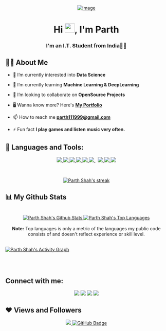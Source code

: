 <p align ="center">
<a href="https://ibb.co/9r9Pztf"><img src="https://i.ibb.co/TDf3M68/coder.png" alt="image" border="0"></a>
</p>
<h1 align="center">Hi <img src="https://raw.githubusercontent.com/MartinHeinz/MartinHeinz/master/wave.gif" width="30px">, I'm Parth</h1><a href="https://ibb.co/b6zTDH7"></a>
<h3 align="center">I'm an I.T. Student from India👨‍💻</h3>


## 🙋‍♂️ About Me


- 🔭 I’m currently interested into **Data Science**

- 🌱 I’m currently learning **Machine Learning & DeepLearning**

- 👯 I’m looking to collaborate on **OpenSource Projects**

- 🖥️ Wanna know more? Here's
  **[My Portfolio](https://main.dlc0ul4lwlitz.amplifyapp.com/)**

- 📫 How to reach me **parth111999@gmail.com**

- ⚡ Fun fact **I play games and listen music very often.**


## 🚀 Languages and Tools:


<p align="center"> 
     </a> 
     </a> 
    <a href="https://www.w3.org/html/" target="_blank"> <img src="https://img.icons8.com/color/48/000000/html-5.png"/> </a> 
    <a href="https://www.w3schools.com/css/" target="_blank"> <img src="https://img.icons8.com/color/48/000000/css3.png"/> </a> 
    <a href="https://getbootstrap.com" target="_blank"> <img src="https://img.icons8.com/color/48/000000/bootstrap.png"/> </a> 
    <a href="https://www.python.org" target="_blank"> <img src="https://img.icons8.com/color/48/000000/python.png"/>
    <a href="https://developer.mozilla.org/en-US/docs/Web/JavaScript" target="_blank"> <img src="https://img.icons8.com/color/48/000000/javascript.png"/> </a> 
     </a> 
    <a style="padding-right:8px;" href="https://www.mysql.com/" target="_blank"> <img src="https://img.icons8.com/fluent/50/000000/mysql-logo.png"/> </a>
     </a> 
    <a href="https://firebase.google.com/" target="_blank"> <img src="https://img.icons8.com/color/48/000000/firebase.png"/> </a> 
    </a>   
    <a href="https://git-scm.com/" target="_blank"> <img src="https://img.icons8.com/color/48/000000/git.png"/> 
    <a href="https://jupyter.org/" target="_blank"> <img src="https://img.icons8.com/fluency/48/000000/jupyter.png"/></a> 
    </a> 
     </a>
</p>

<br/>

<p align="center">
    <a href="https://github.com/parth111999/github-readme-stats">
        <img title="🔥 Get streak stats for your profile at git.io/streak-stats" alt="Parth Shah's streak" src="https://github-readme-streak-stats.herokuapp.com/?user=parth111999&theme=black-ice&hide_border=true&stroke=0000&background=060A0CD0"/>
    </a>
</p>

## 📊 My Github Stats
<p align="center">
  <br/>
  <a href="https://github.com/parth111999/github-readme-stats"><img alt="Parth Shah's Github Stats" src="https://github-readme-stats.vercel.app/api?username=parth111999&show_icons=true&count_private=true&theme=react&hide_border=true&bg_color=0D1117" />
  <a href="https://github.com/parth111999/github-readme-stats"><img alt="Parth Shah's Top Languages" src="https://github-readme-stats.vercel.app/api/top-langs/?username=parth111999&langs_count=8&count_private=true&layout=compact&theme=react&hide_border=true&bg_color=0D1117" />
    </a>
  </a>
  <br/><br>
  <b>Note:</b> Top languages is only a metric of the languages my public code consists of and doesn't reflect experience or skill level.


<br/>
<br/>

<a href="https://github.com/parth111999/github-readme-activity-graph"><img alt="Parth Shah's Activity Graph" src="https://activity-graph.herokuapp.com/graph?username=parth111999&bg_color=0D1117&color=5BCDEC&line=5BCDEC&point=FFFFFF&hide_border=true" /></a>

<br/>
<br/>


## Connect with me:

<p align="center">
<a href = "https://www.linkedin.com/in/parth-shah-42060b169/"><img src="https://img.icons8.com/fluent/48/000000/linkedin.png"/></a>
<a href = "https://twitter.com/parth111999"><img src="https://img.icons8.com/fluent/48/000000/twitter.png"/></a>
<a href = "https://www.instagram.com/parth111999.py/"><img src="https://img.icons8.com/fluent/48/000000/instagram-new.png"/></a>
<a href = "https://www.youtube.com/channel/UChzuUvzC-D4KXiPUwxSCBGg"><img src="https://img.icons8.com/color/48/000000/youtube-play.png"/>
</a>

</p>

## ❤ Views and Followers
<p align="center">
<a href="https://github.com/Meghna-DAS/github-profile-views-counter">
    <img src="https://komarev.com/ghpvc/?username=parth111999">
</a>
<a href="https://github.com/parth111999?tab=followers"><img src="https://img.shields.io/github/followers/parth111999?label=Followers&style=social" alt="GitHub Badge"></a>
</p>
